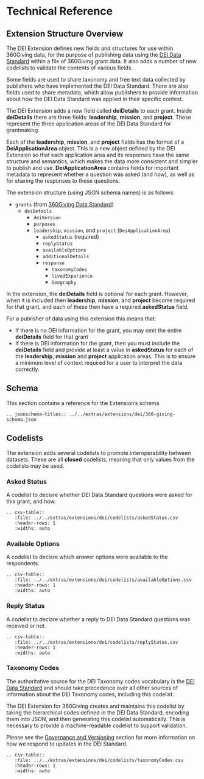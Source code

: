 # Technical Reference

## Extension Structure Overview

The DEI Extension defines new fields and structures for use within 360Giving data, for the purpose of publishing data using the [DEI Data Standard](https://www.funderscollaborativehub.org.uk/dei-data-standard) within a file of 360Giving grant data. It also adds a number of new codelists to validate the contents of various fields.

Some fields are used to share taxonomy and free text data collected by publishers who have implemented the DEI Data Standard. There are also fields used to share metadata, which allow publishers to provide information about how the DEI Data Standard was applied in their specific context.

The DEI Extension adds a new field called **deiDetails** to each grant. Inside **deiDetails** there are three fields: **leadership**, **mission**, and **project**. These represent the three application areas of the DEI Data Standard for grantmaking.

Each of the **leadership**, **mission**, and **project** fields has the format of a **DeiApplicationArea** object. This is a new object defined by the DEI Extension so that each application area and its responses have the same structure and semantics, which makes the data more consistent and simpler to publish and use. **DeiApplicationArea** contains fields for important metadata to represent whether a question was asked (and how), as well as for sharing the responses to these questions.

The extension structure (using JSON schema names) is as follows:

* `grants` (from [360Giving Data Standard](https://standard.threesixtygiving.org/en/latest/technical/reference/#))
  * `deiDetails`
    * `deiVersion`
    * `purposes`
    * `leadership`, `mission`, and `project` (`DeiApplicationArea`)
      * `askedStatus` (required)
      * `replyStatus`
      * `availableOptions`
      * `additionalDetails`
      * `response`
        * `taxonomyCodes`
        * `livedExperience`
        * `Geography`

In the extension, the **deiDetails** field is optional for each grant. However, when it is included then **leadership**, **mission**, and **project** become required for that grant, and each of these then have a required **askedStatus** field.

For a publisher of data using this extension this means that:
  * If there is no DEI information for the grant, you may omit the entire **deiDetails** field for that grant
  * If there is DEI information for the grant, then you must include the **deiDetails** field and provide at least a value in **askedStatus** for each of the **leadership**, **mission** and **project** application areas. This is to ensure a minimum level of context required for a user to interpret the data correctly.


## Schema

This section contains a reference for the Extension’s schema


```eval_rst
.. jsonschema-titles:: ../../extras/extensions/dei/360-giving-schema.json
```

## Codelists

The extension adds several codelists to promote interoperability between datasets. These are all **closed** codelists, meaning that only values from the codelists may be used.


### Asked Status

A codelist to declare whether DEI Data Standard questions were asked for this grant, and how.


```eval_rst
.. csv-table::
   :file: ../../extras/extensions/dei/codelists/askedStatus.csv
   :header-rows: 1
   :widths: auto
```

### Available Options

A codelist to declare which answer options were available to the respondents.

```eval_rst
.. csv-table::
   :file: ../../extras/extensions/dei/codelists/availableOptions.csv
   :header-rows: 1
   :widths: auto
```

### Reply Status

A codelist to declare whether a reply to DEI Data Standard questions was received or not.

```eval_rst
.. csv-table::
   :file: ../../extras/extensions/dei/codelists/replyStatus.csv
   :header-rows: 1
   :widths: auto
```

### Taxonomy Codes

The authoritative source for the DEI Taxonomy codes vocabulary is the [DEI Data Standard](https://www.funderscollaborativehub.org.uk/collaborations/dei-data-standard) and should take precedence over all other sources of information about the DEI Taxonomy codes, including this codelist.

The DEI Extension for 360Giving creates and maintains this codelist by taking the hierarchical codes defined in the DEI Data Standard, encoding them into JSON, and then generating this codelist automatically. This is necessary to provide a machine-readable codelist to support validation.

Please see the [Governance and Versioning](governance) section for more information on how we respond to updates in the DEI Standard.


```eval_rst
.. csv-table::
   :file: ../../extras/extensions/dei/codelists/taxonomyCodes.csv
   :header-rows: 1
   :widths: auto
```

